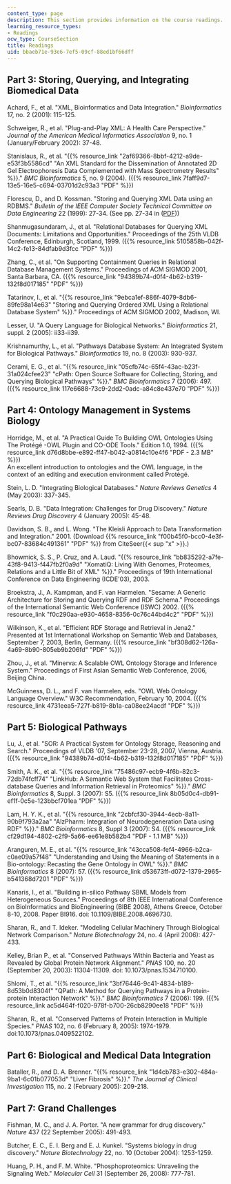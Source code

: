 ```yaml
---
content_type: page
description: This section provides information on the course readings.
learning_resource_types:
- Readings
ocw_type: CourseSection
title: Readings
uid: bbaeb71e-93e6-7ef5-09cf-88ed1bf66dff
---
```


Part 3: Storing, Querying, and Integrating Biomedical Data
----------------------------------------------------------

Achard, F., et al. "XML, Bioinformatics and Data Integration." _Bioinformatics_ 17, no. 2 (2001): 115-125.

Schweiger, R., et al. "Plug-and-Play XML: A Health Care Perspective." _Journal of the American Medical Informatics Association_ 9, no. 1 (January/February 2002): 37-48.

Stanislaus, R., et al. "{{% resource_link "2af69366-8bbf-4212-a9de-e53f3b5586cd" "An XML Standard for the Dissemination of Annotated 2D Gel Electrophoresis Data Complemented with Mass Spectrometry Results" %}}." _BMC Bioinformatics_ 5, no. 9 (2004). ({{% resource_link 7faff9d7-13e5-16e5-c694-03701d2c93a3 "PDF" %}})

Florescu, D., and D. Kossman. "Storing and Querying XML Data using an RDBMS." _Bulletin of the IEEE Computer Society Technical Committee on Data Engineering_ 22 (1999): 27-34. (See pp. 27-34 in ([PDF](ftp://ftp.research.microsoft.com/pub/debull/99SEP-CD.pdf)))

Shanmugasundaram, J., et al. "Relational Databases for Querying XML Documents: Limitations and Opportunities." Proceedings of the 25th VLDB Conference, Edinburgh, Scotland, 1999. ({{% resource_link 5105858b-042f-14c2-fe13-84dfab9d3fcc "PDF" %}})

Zhang, C., et al. "On Supporting Containment Queries in Relational Database Management Systems." Proceedings of ACM SIGMOD 2001, Santa Barbara, CA. ({{% resource_link "94389b74-d0f4-4b62-b319-132f8d017185" "PDF" %}})

Tatarinov, I., et al. "{{% resource_link "9ebca1ef-886f-4079-8db6-89fe98a14e63" "Storing and Querying Ordered XML Using a Relational Database System" %}}." Proceedings of ACM SIGMOD 2002, Madison, WI.

Lesser, U. "A Query Language for Biological Networks." _Bioinformatics_ 21, suppl. 2 (2005): ii33-ii39.

Krishnamurthy, L., et al. "Pathways Database System: An Integrated System for Biological Pathways." _Bioinformatics_ 19, no. 8 (2003): 930-937.

Cerami, E. G., et al. "{{% resource_link "05cfb74c-65f4-43ac-b23f-31a024cfee23" "cPath: Open Source Software for Collecting, Storing, and Querying Biological Pathways" %}}." _BMC Bioinformatics_ 7 (2006): 497. ({{% resource_link 117e6688-73c9-2dd2-0adc-a84c8e437e70 "PDF" %}})

Part 4: Ontology Management in Systems Biology
----------------------------------------------

Horridge, M., et al. "A Practical Guide To Building OWL Ontologies Using The Protégé -OWL Plugin and CO-ODE Tools." Edition 1.0, 1994. ({{% resource_link d76d8bbe-e892-ff47-b042-a0814c10e4f6 "PDF - 2.3 MB" %}})  
An excellent introduction to ontologies and the OWL language, in the context of an editing and execution environment called Protégé.

Stein, L. D. "Integrating Biological Databases." _Nature Reviews Genetics_ 4 (May 2003): 337-345.

Searls, D. B. "Data Integration: Challenges for Drug Discovery." _Nature Reviews Drug Discovery_ 4 (January 2005): 45-48.

Davidson, S. B., and L. Wong. "The Kleisli Approach to Data Transformation and Integration." 2001. (Download {{% resource_link "f00b45f0-bcc0-4e3f-bc07-83684c491361" "PDF" %}} from CiteSeer{{< sup "x" >}}.)

Bhowmick, S. S., P. Cruz, and A. Laud. "{{% resource_link "bb835292-a7fe-43f8-9413-f447fb2f0a9d" "XomatiQ: Living With Genomes, Proteomes, Relations and a Little Bit of XML" %}}." Proceedings of 19th International Conference on Data Engineering (ICDE'03), 2003.

Broekstra, J., A. Kampman, and F. van Harmelen. "Sesame: A Generic Architecture for Storing and Querying RDF and RDF Schema." Proceedings of the International Semantic Web Conference (ISWC) 2002. ({{% resource_link "f0c290aa-e930-4658-8356-0c76c44bd4c2" "PDF" %}})

Wilkinson, K., et al. "Efficient RDF Storage and Retrieval in Jena2." Presented at 1st International Workshop on Semantic Web and Databases, September 7, 2003, Berlin, Germany. ({{% resource_link "bf308d62-126a-4a69-8b90-805eb9b206fd" "PDF" %}})

Zhou, J., et al. "Minerva: A Scalable OWL Ontology Storage and Inference System." Proceedings of First Asian Semantic Web Conference, 2006, Beijing China.

McGuinness, D. L., and F. van Harmelen, eds. "OWL Web Ontology Language Overview." W3C Recommendation, February 10, 2004. ({{% resource_link 4731eea5-727f-b819-8b1a-ca08ee24acdf "PDF" %}})

Part 5: Biological Pathways
---------------------------

Lu, J., et al. "SOR: A Practical System for Ontology Storage, Reasoning and Search." Proceedings of VLDB '07, September 23-28, 2007, Vienna, Austria. ({{% resource_link "94389b74-d0f4-4b62-b319-132f8d017185" "PDF" %}})

Smith, A. K., et al. "{{% resource_link "75486c97-ecb9-4f6b-82c3-72db74fcff74" "LinkHub: A Semantic Web System that Facilitates Cross-database Queries and Information Retrieval in Proteomics" %}}." _BMC Bioinformatics_ 8, Suppl. 3 (2007): S5. ({{% resource_link 8b05d0c4-db91-ef1f-0c5e-123bbcf701ea "PDF" %}})

Lam, H. Y. K., et al. "{{% resource_link "2cbfcf30-3944-4ecb-8a11-90b9f793a2aa" "AlzPharm: Integration of Neurodegeneration Data using RDF" %}}." _BMC Bioinformatics_ 8, Suppl 3 (2007): S4. ({{% resource_link cf29d194-4802-c2f9-5a66-ee61e8b582b4 "PDF - 1.1 MB" %}})

Aranguren, M. E., et al. "{{% resource_link "43cca508-fef4-4966-b2ca-c0ae09a57f48" "Understanding and Using the Meaning of Statements in a Bio-ontology: Recasting the Gene Ontology in OWL" %}}." _BMC Bioinformatics_ 8 (2007): 57. ({{% resource_link d53673ff-d072-1379-2965-b541368d7201 "PDF" %}})

Kanaris, I., et al. "Building in-silico Pathway SBML Models from Heterogeneous Sources." Proceedings of 8th IEEE International Conference on BioInformatics and BioEngineering (BIBE 2008), Athens Greece, October 8-10, 2008. Paper BI916. doi: 10.1109/BIBE.2008.4696730.

Sharan, R., and T. Ideker. "Modeling Cellular Machinery Through Biological Network Comparison." _Nature Biotechnology_ 24, no. 4 (April 2006): 427-433.

Kelley, Brian P., et al. "Conserved Pathways Within Bacteria and Yeast as Revealed by Global Protein Network Alignment." _PNAS_ 100, no. 20 (September 20, 2003): 11304-11309. doi: 10.1073/pnas.1534710100.

Shlomi, T., et al. "{{% resource_link "3bf76446-9c41-4834-b189-8d53b0d8304f" "QPath: A Method for Querying Pathways in a Protein-protein Interaction Network" %}}." _BMC Bioinformatics_ 7 (2006): 199. ({{% resource_link ac5d464f-f020-978f-b700-26cb8290ee18 "PDF" %}})

Sharan, R., et al. "Conserved Patterns of Protein Interaction in Multiple Species." _PNAS_ 102, no. 6 (February 8, 2005): 1974-1979. doi:10.1073/pnas.0409522102.

Part 6: Biological and Medical Data Integration
-----------------------------------------------

Bataller, R., and D. A. Brenner. "{{% resource_link "1d4cb783-e302-484a-9ba1-6c01b077053d" "Liver Fibrosis" %}}." _The Journal of Clinical Investigation_ 115, no. 2 (February 2005): 209-218.

Part 7: Grand Challenges
------------------------

Fishman, M. C., and J. A. Porter. "A new grammar for drug discovery." _Nature_ 437 (22 September 2005): 491-493.

Butcher, E. C., E. I. Berg and E. J. Kunkel. "Systems biology in drug discovery." _Nature Biotechnology_ 22, no. 10 (October 2004): 1253-1259.

Huang, P. H., and F. M. White. "Phosphoproteomics: Unraveling the Signaling Web." _Molecular Cell_ 31 (September 26, 2008): 777-781.